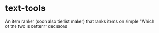 # text-tools
An item ranker (soon also tierlist maker) that ranks items on simple "Which of the two is better?" decisions

